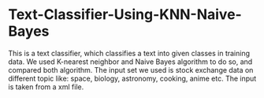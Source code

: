 # Text-Classifier-Using-KNN-Naive-Bayes
This is a text classifier, which classifies a text into given classes in training data. We used K-nearest neighbor and Naive Bayes algorithm to do so, and compared both algorithm. The input set we used is stock exchange data on different topic like: space, biology, astronomy, cooking, anime etc. The input is taken from a xml file.
